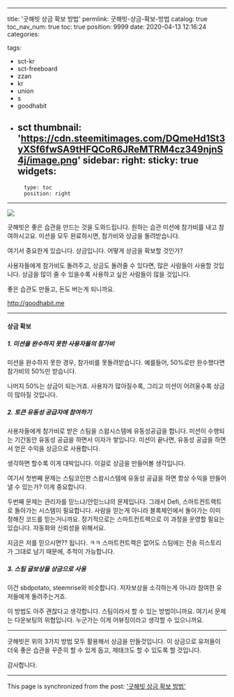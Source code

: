 
---
title: '굿해빗 상금 확보 방법'
permlink: 굿해빗-상금-확보-방법
catalog: true
toc_nav_num: true
toc: true
position: 9999
date: 2020-04-13 12:16:24
categories:

tags:
- sct-kr
- sct-freeboard
- zzan
- kr
- union
- s
- goodhabit
- sct
thumbnail: 'https://cdn.steemitimages.com/DQmeHd1St3yXSf6fwSA9tHFQCoR6JReMTRM4cz349njnS4j/image.png'
sidebar:
    right:
        sticky: true
widgets:
    -
        type: toc
        position: right
---


![](https://cdn.steemitimages.com/DQmeHd1St3yXSf6fwSA9tHFQCoR6JReMTRM4cz349njnS4j/image.png)

굿해빗은 좋은 습관을 만드는 것을 도와드립니다.
원하는 습관 미션에 참가비를 내고 참여하시고요. 
미션을 모두 완료하시면, 참가비와 상금을 돌려받습니다.

여기서 중요한게 있습니다.
상금입니다. 어떻게 상금을 확보할 것인가?


사용자들에게 참가비도 돌려주고, 상금도 돌려줄 수 있다면, 많은 사람들이 사용할 것입니다. 상금을 많이 줄 수 있을수록 사용하고 싶은 사람들이 많을 것입니다.

좋은 습관도 만들고, 돈도 버는게 되니까요.

http://goodhabit.me


---

#### 상금 확보

##### 1. 미션을 완수하지 못한 사용자들의 참가비
미션을 완수하지 못한 경우, 참가비를 못돌려받습니다. 예를들어, 50%로만 완수했다면 참가비의 50%만 받습니다. 

나머지 50%는 상금이 되는거죠. 사용자가 많아질수록, 그리고 미션이 어려울수록 상금이 많아질 것입니다.

##### 2. 토큰 유동성 공급자에 참여하기

사용자들에게 참가비로 받은 스팀을 스왑시스템에 유동성공급을 합니다. 미션이 수행되는 기간동안 유동성 공급을 하면서 이자가 쌓입니다. 미션이 끝나면, 유동성 공급을 하면서 얻은 수익을 상금으로 사용합니다.

생각하면 할수록 이게 대박입니다. 이걸로 상금을 만들어볼 생각입니다.

여기서 첫번째 문제는 스팀코인판 스왑시스템에 유동성 공급을 하면 항상 수익을 만들어 낼 수 있는가? 이게 중요합니다. 

두번째 문제는 관리자를 믿느냐/안믿느냐의 문제입니다. 그래서 Defi, 스마트컨트랙트로 돌아가는 시스템이 필요합니다. 사람을 믿는게 아니라 블록체인에서 돌아가는 이미 정해진 코드를 믿는거니까요. 장기적으로는 스마트컨트랙으로 이 과정을 운영할 필요는 있습니다. 자동화와 신뢰성을 위해서요.

지금은 저를 믿으시면?? 됩니다. ㅋㅋ
스마트컨트랙은 없어도  스팀에는 전송 히스토리가 그대로 남기 때문에, 추적이 가능합니다.

##### 3. 스팀 글보상을 상금으로 사용

이건 sbdpotato, steemrise와 비슷합니다. 저자보상을 소각하는게 아니라 참여한 유저들에게 돌려주는거죠.

이 방법도 아주 괜찮다고 생각합니다. 스팀이라서 할 수 있는 방법이니까요. 여기서 문제는 다운보팅의 위협입니다. 누군가는 이게 어뷰징이라고 생각할 수 있으니까요.

---

굿해빗은 위의 3가지 방법 모두 활용해서 상금을 만들것입니다.
이 상금으로 유저들이 더욱 좋은 습관을 꾸준히 할 수 있게 돕고, 
제태크도 할 수 있도록 할 것입니다.

감사합니다.

- - -

This page is synchronized from the post: ['굿해빗 상금 확보 방법'](https://steempeak.com/@jacobyu/372wsn)
